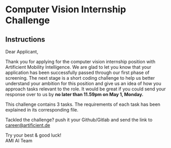 # Computer Vision Internship Challenge

## Instructions

Dear Applicant,


Thank you for applying for the computer vision internship position with Artificient Mobility Intelligence.
We are glad to let you know that your application has been successfully passed through our first phase of screening. The next stage is a short coding challenge to help us better understand your ambition for this position and give us an idea of how you approach tasks relevant to the role. It would be great if you could send your response over to us by **no later than 11.59pm on May 1, Monday.**

This challenge contains 3 tasks. The requirements of each task has been explained in its corresponding file.

Tackled the challenge? push it your Github/Gitlab and send the link to [career@artificient.de](career@artificient.de)


Try your best & good luck!\
AMI AI Team